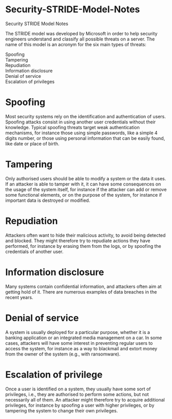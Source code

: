 # Security-STRIDE-Model-Notes
Security STRIDE Model Notes

The STRIDE model was developed by Microsoft in order to help security engineers understand and classify all possible threats on a server. The name of this model is an acronym for the six main types of threats:

Spoofing<br/>
Tampering<br/>
Repudiation<br/>
Information disclosure<br/>
Denial of service<br/>
Escalation of privileges<br/>

# Spoofing
Most security systems rely on the identification and authentication of users. Spoofing attacks consist in using another user credentials without their knowledge. Typical spoofing threats target weak authentication mechanisms, for instance those using simple passwords, like a simple 4 digits number, or those using personal information that can be easily found, like date or place of birth.

# Tampering
Only authorised users should be able to modify a system or the data it uses. If an attacker is able to tamper with it, it can have some consequences on the usage of the system itself, for instance if the attacker can add or remove some functional elements, or on the purpose of the system, for instance if important data is destroyed or modified.

# Repudiation
Attackers often want to hide their malicious activity, to avoid being detected and blocked. They might therefore try to repudiate actions they have performed, for instance by erasing them from the logs, or by spoofing the credentials of another user.

# Information disclosure
Many systems contain confidential information, and attackers often aim at getting hold of it. There are numerous examples of data breaches in the recent years.

# Denial of service
A system is usually deployed for a particular purpose, whether it is a banking application or an integrated media management on a car. In some cases, attackers will have some interest in preventing regular users to access the system, for instance as a way to blackmail and extort money from the owner of the system (e.g., with ransomware).

# Escalation of privilege
Once a user is identified on a system, they usually have some sort of privileges, i.e., they are authorised to perform some actions, but not necessarily all of them. An attacker might therefore try to acquire additional privileges, for instance by spoofing a user with higher privileges, or by tampering the system to change their own privileges.
